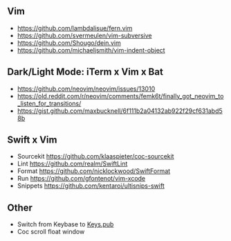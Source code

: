 ## Vim

* https://github.com/lambdalisue/fern.vim
* https://github.com/svermeulen/vim-subversive
* https://github.com/Shougo/dein.vim
* https://github.com/michaeljsmith/vim-indent-object

## Dark/Light Mode: iTerm x Vim x Bat 

* https://github.com/neovim/neovim/issues/13010
* https://old.reddit.com/r/neovim/comments/femk6t/finally_got_neovim_to_listen_for_transitions/
* https://gist.github.com/maxbucknell/6f111b2a04132ab922f29cf631abd58b

## Swift x Vim

* Sourcekit https://github.com/klaaspieter/coc-sourcekit
* Lint https://github.com/realm/SwiftLint
* Format https://github.com/nicklockwood/SwiftFormat
* Run https://github.com/gfontenot/vim-xcode
* Snippets https://github.com/kentaroi/ultisnips-swift

## Other

* Switch from Keybase to [Keys.pub](https://keys.pub)
* Coc scroll float window
